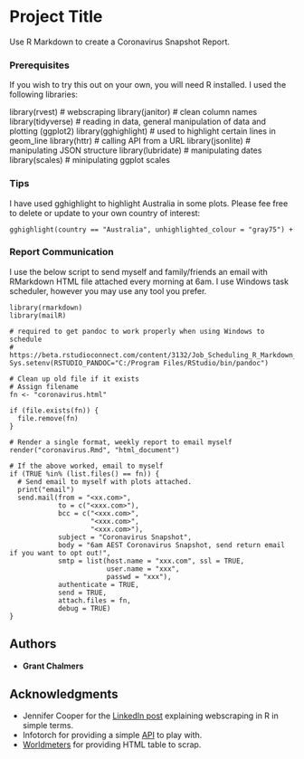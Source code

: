 # Project Title

Use R Markdown to create a Coronavirus Snapshot Report.


### Prerequisites

If you wish to try this out on your own, you will need R installed. I used the following libraries:

library(rvest)       # webscraping
library(janitor)     # clean column names
library(tidyverse)	 # reading in data, general manipulation of data and plotting (ggplot2) 
library(gghighlight) # used to highlight certain lines in geom_line
library(httr)        # calling API from a URL
library(jsonlite)    # manipulating JSON structure
library(lubridate)   # manipulating dates
library(scales)      # minipulating ggplot scales


### Tips

I have used gghighlight to highlight Australia in some plots. Please fee free to delete or update to your own country of interest:

```
gghighlight(country == "Australia", unhighlighted_colour = "gray75") +
```

### Report Communication

I use the below script to send myself and family/friends an email with RMarkdown HTML file attached every morning at 6am. I use Windows task scheduler, however you may use any tool you prefer.

```
library(rmarkdown)
library(mailR)

# required to get pandoc to work properly when using Windows to schedule
# https://beta.rstudioconnect.com/content/3132/Job_Scheduling_R_Markdown_Reports_via_R.html
Sys.setenv(RSTUDIO_PANDOC="C:/Program Files/RStudio/bin/pandoc")

# Clean up old file if it exists
# Assign filename
fn <- "coronavirus.html"

if (file.exists(fn)) {
  file.remove(fn)
}

# Render a single format, weekly report to email myself
render("coronavirus.Rmd", "html_document")

# If the above worked, email to myself
if (TRUE %in% (list.files() == fn)) {
  # Send email to myself with plots attached.
  print("email")
  send.mail(from = "<xx.com>",
            to = c("<xxx.com>"),
            bcc = c("<xxx.com>",
                    "<xxx.com>",
                    "<xxx.com>"),
            subject = "Coronavirus Snapshot",
            body = "6am AEST Coronavirus Snapshot, send return email if you want to opt out!",
            smtp = list(host.name = "xxx.com", ssl = TRUE,
                        user.name = "xxx",
                        passwd = "xxx"),
            authenticate = TRUE,
            send = TRUE,
            attach.files = fn,
            debug = TRUE)
} 

```


## Authors

* **Grant Chalmers** 


## Acknowledgments

* Jennifer Cooper for the [LinkedIn post](https://www.linkedin.com/posts/jennifermariecoopermba_instructions-to-pull-coronavirus-stats-from-ugcPost-6639362773132333056-BR1_) explaining webscraping in R in simple terms.
* Infotorch for providing a simple [API]("https://api.infotorch.org/api/covid19/statlist/?geos=NSW,VIC,QLD,WA,SA,TAS,ACT,NT&stat=confirmed") to play with.
* [Worldmeters](https://www.worldometers.info/coronavirus/) for providing HTML table to scrap.

